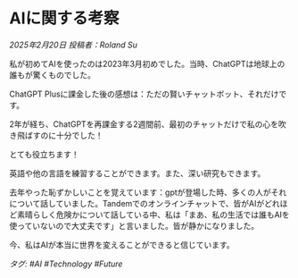 # AIに関する考察

*2025年2月20日 投稿者：Roland Su*

私が初めてAIを使ったのは2023年3月初めでした。当時、ChatGPTは地球上の誰もが驚くものでした。

ChatGPT Plusに課金した後の感想は：ただの賢いチャットボット、それだけです。

2年が経ち、ChatGPTを再課金する2週間前、最初のチャットだけで私の心を吹き飛ばすのに十分でした！

とても役立ちます！

英語や他の言語を練習することができます。また、深い研究もできます。

去年やった恥ずかしいことを覚えています：gptが登場した時、多くの人がそれについて話していました。Tandemでのオンラインチャットで、皆がAIがどれほど素晴らしく危険かについて話している中、私は「まあ、私の生活では誰もAIを使っていないので大丈夫です」と言いました。皆が静かになりました。

今、私はAIが本当に世界を変えることができると信じています。

*タグ: #AI #Technology #Future* 